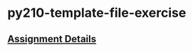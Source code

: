 # py210-template-file-exercise

## [Assignment Details](https://uwpce-pythoncert.github.io/ProgrammingInPython/exercises/file_processing/file_lab.html#file-exercise)
